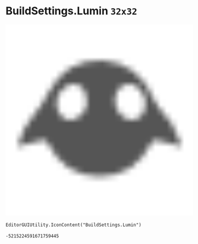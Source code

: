 # BuildSettings.Lumin `32x32`
<img src="/img/BuildSettings.Lumin.png" width=512 height=512>

``` CSharp
EditorGUIUtility.IconContent("BuildSettings.Lumin")
```
```
-5215224591671759445
```
